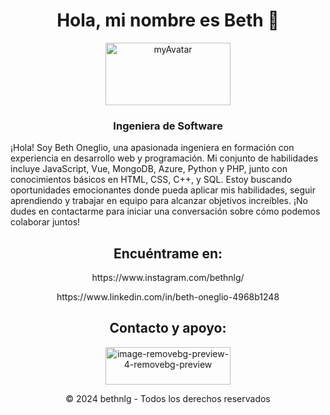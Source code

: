 <h1 style="text-align: center;">Hola, mi nombre es Beth 🙂</h1>
<div style="text-align: center;">
    <a href="https://imgbb.com/"><img src="https://i.ibb.co/p1Vgdpj/myAvatar.png" alt="myAvatar" border="0" style="width: 200px; height: 100px;"></a>
</div>
<h3 style="text-align: center;">Ingeniera de Software</h3>
<p>¡Hola! Soy Beth Oneglio, una apasionada ingeniera en formación con experiencia en desarrollo web y programación. Mi conjunto de habilidades incluye JavaScript, Vue, MongoDB, Azure, Python y PHP, junto con conocimientos básicos en HTML, CSS, C++, y SQL. Estoy buscando oportunidades emocionantes donde pueda aplicar mis habilidades, seguir aprendiendo y trabajar en equipo para alcanzar objetivos increíbles. ¡No dudes en contactarme para iniciar una conversación sobre cómo podemos colaborar juntos!</p>
<h2 style="text-align: center;">Encuéntrame en:</h2>
<p style="text-align: center;">https://www.instagram.com/bethnlg/</p>
<p style="text-align: center;">https://www.linkedin.com/in/beth-oneglio-4968b1248</p>
<h2 style="text-align: center;">Contacto y apoyo:</h2>
<div style="text-align: center;">
    <a href="https://imgbb.com/"><img src="https://i.ibb.co/y4vsgvq/image-removebg-preview-4-removebg-preview.png" alt="image-removebg-preview-4-removebg-preview" border="0" style="width: 200px; height: 60px;"></a>
</div>
<p style="text-align: center;">© 2024 bethnlg - Todos los derechos reservados</p>
